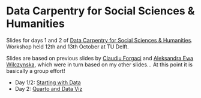 # Data Carpentry for Social Sciences & Humanities


Slides for days 1 and 2 of
[Data Carpentry for Social Sciences & Humanities](https://4turesearchdata-carpentries.github.io/2023-10-12-ldev-delft/).
Workshop held 12th and 13th October at TU Delft.

Slides are based on previous slides by [Claudiu Forgaci](https://github.com/cforgaci)
and [Aleksandra Ewa Wilczynska](https://github.com/alwil), which were in turn
based on my other slides... At this point it is basically a group effort!

- Day 1/2: [Starting with Data](https://bbartholdy.github.io/2023-10-12_dc-ldev_slides/start-data.html)
- Day 2: [Quarto and Data Viz](https://bbartholdy.github.io/2023-10-12_dc-ldev_slides/quarto-and-viz.html)
